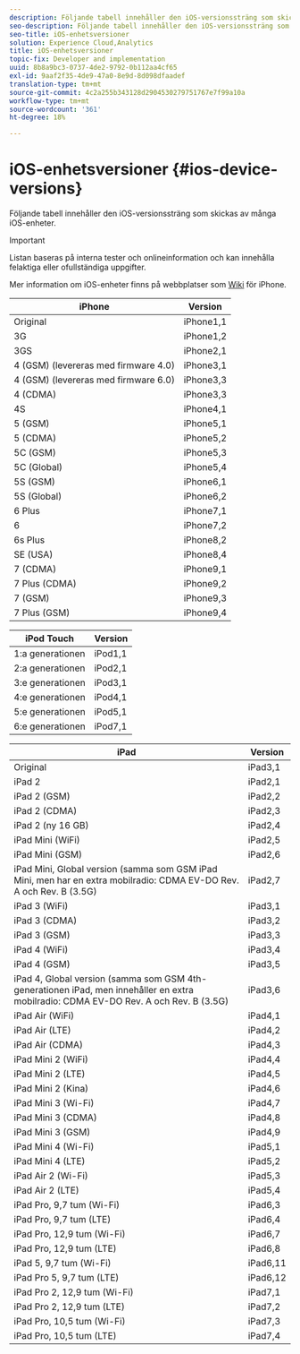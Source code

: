 ```yaml
---
description: Följande tabell innehåller den iOS-versionssträng som skickas av många iOS-enheter.
seo-description: Följande tabell innehåller den iOS-versionssträng som skickas av många iOS-enheter.
seo-title: iOS-enhetsversioner
solution: Experience Cloud,Analytics
title: iOS-enhetsversioner
topic-fix: Developer and implementation
uuid: 8b8a9bc3-0737-4de2-9792-0b112aa4cf65
exl-id: 9aaf2f35-4de9-47a0-8e9d-8d098dfaadef
translation-type: tm+mt
source-git-commit: 4c2a255b343128d2904530279751767e7f99a10a
workflow-type: tm+mt
source-wordcount: '361'
ht-degree: 18%

---
```


# iOS-enhetsversioner {#ios-device-versions}

Följande tabell innehåller den iOS-versionssträng som skickas av många iOS-enheter.

>[!IMPORTANT]
>
>Listan baseras på interna tester och onlineinformation och kan innehålla felaktiga eller ofullständiga uppgifter.

Mer information om iOS-enheter finns på webbplatser som [Wiki](https://theiphonewiki.com/wiki/Models) för iPhone.

| **iPhone** | **Version** |
|---|---|
| Original | iPhone1,1 |
| 3G | iPhone1,2 |
| 3GS | iPhone2,1 |
| 4 (GSM) (levereras med firmware 4.0) | iPhone3,1 |
| 4 (GSM) (levereras med firmware 6.0) | iPhone3,3 |
| 4 (CDMA) | iPhone3,3 |
| 4S | iPhone4,1 |
| 5 (GSM) | iPhone5,1 |
| 5 (CDMA) | iPhone5,2 |
| 5C (GSM) | iPhone5,3 |
| 5C (Global) | iPhone5,4 |
| 5S (GSM) | iPhone6,1 |
| 5S (Global) | iPhone6,2 |
| 6 Plus | iPhone7,1 |
| 6 | iPhone7,2 |
| 6s Plus | iPhone8,2 |
| SE (USA) | iPhone8,4 |
| 7 (CDMA) | iPhone9,1 |
| 7 Plus (CDMA) | iPhone9,2 |
| 7 (GSM) | iPhone9,3 |
| 7 Plus (GSM) | iPhone9,4 |

| **iPod Touch** | **Version** |
|---|---|
| 1:a generationen | iPod1,1 |
| 2:a generationen | iPod2,1 |
| 3:e generationen | iPod3,1 |
| 4:e generationen | iPod4,1 |
| 5:e generationen | iPod5,1 |
| 6:e generationen | iPod7,1 |

| **iPad** | **Version** |
|---|---|
| Original | iPad3,1 |
| iPad 2 | iPad2,1 |
| iPad 2 (GSM) | iPad2,2 |
| iPad 2 (CDMA) | iPad2,3 |
| iPad 2 (ny 16 GB) | iPad2,4 |
| iPad Mini (WiFi) | iPad2,5 |
| iPad Mini (GSM) | iPad2,6 |
| iPad Mini, Global version (samma som GSM iPad Mini, men har en extra mobilradio: CDMA EV-DO Rev. A och Rev. B (3.5G) | iPad2,7 |
| iPad 3 (WiFi) | iPad3,1 |
| iPad 3 (CDMA) | iPad3,2 |
| iPad 3 (GSM) | iPad3,3 |
| iPad 4 (WiFi) | iPad3,4 |
| iPad 4 (GSM) | iPad3,5 |
| iPad 4, Global version (samma som GSM 4th-generationen iPad, men innehåller en extra mobilradio: CDMA EV-DO Rev. A och Rev. B (3.5G) | iPad3,6 |
| iPad Air (WiFi) | iPad4,1 |
| iPad Air (LTE) | iPad4,2 |
| iPad Air (CDMA) | iPad4,3 |
| iPad Mini 2 (WiFi) | iPad4,4 |
| iPad Mini 2 (LTE) | iPad4,5 |
| iPad Mini 2 (Kina) | iPad4,6 |
| iPad Mini 3 (Wi-Fi) | iPad4,7 |
| iPad Mini 3 (CDMA) | iPad4,8 |
| iPad Mini 3 (GSM) | iPad4,9 |
| iPad Mini 4 (Wi-Fi) | iPad5,1 |
| iPad Mini 4 (LTE) | iPad5,2 |
| iPad Air 2 (Wi-Fi) | iPad5,3 |
| iPad Air 2 (LTE) | iPad5,4 |
| iPad Pro, 9,7 tum (Wi-Fi) | iPad6,3 |
| iPad Pro, 9,7 tum (LTE) | iPad6,4 |
| iPad Pro, 12,9 tum (Wi-Fi) | iPad6,7 |
| iPad Pro, 12,9 tum (LTE) | iPad6,8 |
| iPad 5, 9,7 tum (Wi-Fi) | iPad6,11 |
| iPad Pro 5, 9,7 tum (LTE) | iPad6,12 |
| iPad Pro 2, 12,9 tum (Wi-Fi) | iPad7,1 |
| iPad Pro 2, 12,9 tum (LTE) | iPad7,2 |
| iPad Pro, 10,5 tum (Wi-Fi) | iPad7,3 |
| iPad Pro, 10,5 tum (LTE) | iPad7,4 |
